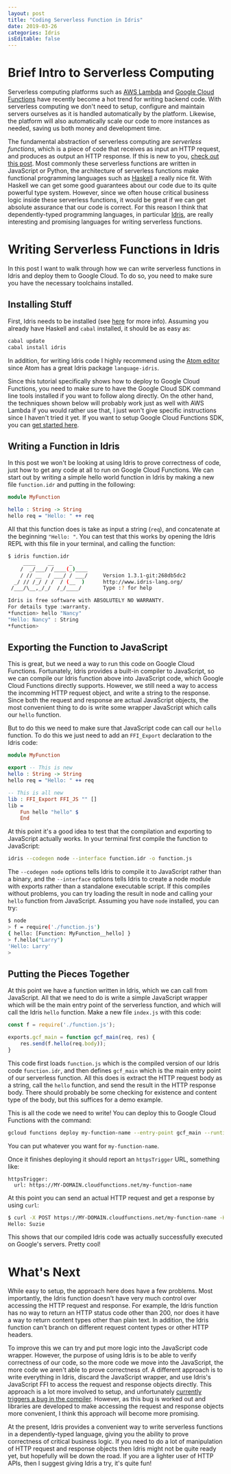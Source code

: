 ```yaml
---
layout: post
title: "Coding Serverless Function in Idris"
date: 2019-03-26
categories: Idris
isEditable: false
---
```


# Brief Intro to Serverless Computing

Serverless computing platforms such as [AWS Lambda](https://aws.amazon.com/lambda/) and [Google Cloud Functions](https://cloud.google.com/functions/) have recently become a hot trend for writing backend code. With serverless computing we don't need to setup, configure and maintain servers ourselves as it is handled automatically by the platform. Likewise, the platform will also automatically scale our code to more instances as needed, saving us both money and development time.

The fundamental abstraction of serverless computing are *serverless functions*, which is a piece of code that receives as input an HTTP request, and produces as output an HTTP response. If this is new to you, [check out this post](https://medium.com/@BoweiHan/an-introduction-to-serverless-and-faas-functions-as-a-service-fb5cec0417b2). Most commonly these serverless functions are written in JavaScript or Python, the architecture of serverless functions make functional programming languages such as [Haskell](https://www.haskell.org) a really nice fit. With Haskell we can get some good guarantees about our code due to its quite powerful type system. However, since we often house critical business logic inside these serverless functions, it would be great if we can get absolute assurance that our code is correct. For this reason I think that dependently-typed programming languages, in particular [Idris](https://www.idris-lang.org), are really interesting and promising languages for writing serverless functions.

# Writing Serverless Functions in Idris

In this post I want to walk through how we can write serverless functions in Idris and deploy them to Google Cloud. To do so, you need to make sure you have the necessary toolchains installed.

## Installing Stuff

First, Idris needs to be installed (see [here](https://www.idris-lang.org/download/) for more info). Assuming you already have Haskell and `cabal` installed, it should be as easy as:

```idris
cabal update
cabal install idris
```

In addition, for writing Idris code I highly recommend using the [Atom editor](https://atom.io) since Atom has a great Idris package `language-idris`.

Since this tutorial specifically shows how to deploy to Google Cloud Functions, you need to make sure to have the Google Cloud SDK command line tools installed if you want to follow along directly. On the other hand, the techniques shown below will probably work just as well with AWS Lambda if you would rather use that, I just won't give specific instructions since I haven't tried it yet. If you want to setup Google Cloud Functions SDK, you can [get started here](https://cloud.google.com/functions/).

## Writing a Function in Idris

In this post we won't be looking at using Idris to prove correctness of code, just how to get any code at all to run on Google Cloud Functions. We can start out by writing a simple hello world function in Idris by making a new file `function.idr` and putting in the following:

```idris
module MyFunction

hello : String -> String
hello req = "Hello: " ++ req
```

All that this function does is take as input a string (`req`), and concatenate at the beginning `"Hello: "`. You can test that this works by opening the Idris REPL with this file in your terminal, and calling the function:

```bash
$ idris function.idr
     ____    __     _
    /  _/___/ /____(_)____
    / // __  / ___/ / ___/     Version 1.3.1-git:268db5dc2
  _/ // /_/ / /  / (__  )      http://www.idris-lang.org/
 /___/\__,_/_/  /_/____/       Type :? for help

Idris is free software with ABSOLUTELY NO WARRANTY.
For details type :warranty.
*function> hello "Nancy"
"Hello: Nancy" : String
*function>
```

## Exporting the Function to JavaScript

This is great, but we need a way to run this code on Google Cloud Functions. Fortunately, Idris provides a built-in compiler to JavaScript, so we can compile our Idris function above into JavaScript code, which Google Cloud Functions directly supports. However, we still need a way to access the incomming HTTP request object, and write a string to the response. Since both the request and response are actual JavaScript objects, the most convenient thing to do is write some wrapper JavaScript which calls our `hello` function. 

But to do this we need to make sure that JavaScript code can call our `hello` function. To do this we just need to add an `FFI_Export` declaration to the Idris code:

```idris
module MyFunction

export -- This is new
hello : String -> String
hello req = "Hello: " ++ req

-- This is all new
lib : FFI_Export FFI_JS "" []
lib =
    Fun hello "hello" $
    End
```

At this point it's a good idea to test that the compilation and exporting to JavaScript actually works. In your terminal first compile the function to JavaScript:

```bash
idris --codegen node --interface function.idr -o function.js
```

The `--codegen node` options tells Idris to compile it to JavaScript rather than a binary, and the `--interface` options tells Idris to create a node module with exports rather than a standalone executable script. If this compiles without problems, you can try loading the result in node and calling your `hello` function from JavaScript. Assuming you have `node` installed, you can try:

```bash
$ node
> f = require('./function.js')
{ hello: [Function: MyFunction__hello] }
> f.hello("Larry")
'Hello: Larry'
>
```

## Putting the Pieces Together

At this point we have a function written in Idris, which we can call from JavaScript. All that we need to do is write a simple JavaScript wrapper which will be the main entry point of the serverless function, and which will call the Idris `hello` function. Make a new file `index.js` with this code:

```js
const f = require('./function.js');

exports.gcf_main = function gcf_main(req, res) {
    res.send(f.hello(req.body));
}
```

This code first loads `function.js` which is the compiled version of our Idris code `function.idr`, and then defines `gcf_main` which is the main entry point of our serverless function. All this does is extract the HTTP request body as a string, call the `hello` function, and send the result in the HTTP response body. There should probably be some checking for existence and content type of the body, but this suffices for a demo example.

This is all the code we need to write! You can deploy this to Google Cloud Functions with the command:
```bash
gcloud functions deploy my-function-name --entry-point gcf_main --runtime nodejs6 --trigger-http
```

You can put whatever you want for `my-function-name`.

Once it finishes deploying it should report an `httpsTrigger` URL, something like:
```
httpsTrigger:
  url: https://MY-DOMAIN.cloudfunctions.net/my-function-name
```

At this point you can send an actual HTTP request and get a response by using `curl`:
```bash
$ curl -X POST https://MY-DOMAIN.cloudfunctions.net/my-function-name -H "Content-Type:text/plain"  -d 'Suzie'
Hello: Suzie
```

This shows that our compiled Idris code was actually successfully executed on Google's servers. Pretty cool!

# What's Next

While easy to setup, the approach here does have a few problems. Most importantly, the Idris function doesn't have very much control over accessing the HTTP request and response. For example, the Idris function has no way to return an HTTP status code other than 200, nor does it have a way to return content types other than plain text. In addition, the Idris function can't branch on different request content types or other HTTP headers.

To improve this we can try and put more logic into the JavaScript code wrapper. However, the purpose of using Idris is to be able to verify correctness of our code, so the more code we move into the JavaScript, the more code we aren't able to prove correctness of. A different approach is to write everything in Idris, discard the JavaScript wrapper, and use Idris's JavaScript FFI to access the request and response objects directly. This approach is a lot more involved to setup, and unfortunately [currently triggers a bug in the compiler](https://github.com/idris-lang/Idris-dev/issues/4656). However, as this bug is worked out and libraries are developed to make accessing the request and response objects more convenient, I think this approach will become more promising.

At the present, Idris provides a convenient way to write serverless functions in a dependently-typed language, giving you the ability to prove correctness of critical business logic. If you need to do a lot of manipulation of HTTP request and response objects then Idris might not be quite ready yet, but hopefully will be down the road. If you are a lighter user of HTTP APIs, then I suggest giving Idris a try, it's quite fun!